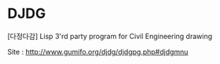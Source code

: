 # DJDG
[다정다감] Lisp 3'rd party program for Civil Engineering drawing

Site : <a href=http://www.gumifo.org/djdg/djdgpg.php#djdgmnu>http://www.gumifo.org/djdg/djdgpg.php#djdgmnu</a>


